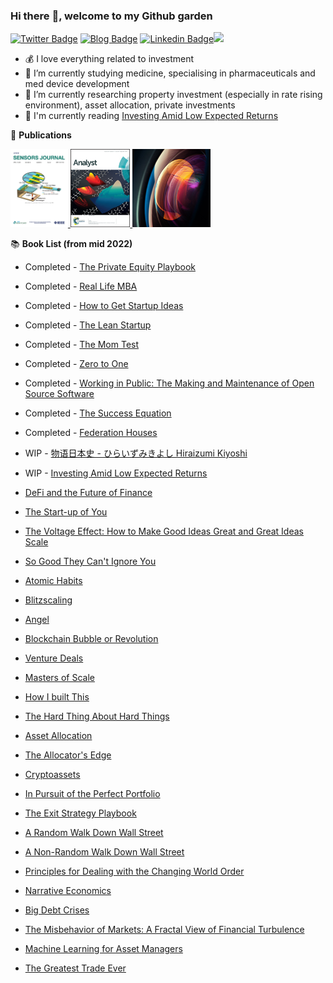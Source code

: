 ### Hi there :wave:, welcome to my Github garden

[![Twitter Badge](https://img.shields.io/badge/-fred__yu1-blue?style=flat&logo=Twitter&logoColor=white&link=https://www.twitter.com/fred_yu1)](https://www.twitter.com/fred_yu1) [![Blog Badge](https://img.shields.io/badge/-Personal%20Blog-47CCCC?style=flat&logo=Google-Chrome&logoColor=white&link=https://fredyu.me/)](https://www.fredyu.me/) [![Linkedin Badge](https://img.shields.io/badge/-FredYu-blue?style=flat&logo=Linkedin&logoColor=white&link=https://www.linkedin.com/in/fy2/)](https://www.linkedin.com/in/fy2/)![](https://visitor-badge.glitch.me/badge?page_id=https://github.com/fredyuu&style=flat-square&color=0088cc)

-   :moneybag: I love everything related to investment
-   :telescope: I’m currently studying medicine, specialising in pharmaceuticals and med device development
-   :seedling: I’m currently researching property investment (especially in rate rising environment), asset allocation, private investments
-   :book: I'm currently reading [Investing Amid Low Expected Returns](https://www.amazon.com/Investing-Amid-Low-Expected-Returns/dp/1119860199)

:school: **Publications**

<p float="left">
    <a href="https://doi.org/10.1109/JSEN.2019.2961419">
     <img alt="Vis" src="images/ieee.png" title="Fluorescence-Based Determination of Olive Oil Quality Using an Endoscopic Smart Mobile Spectrofluorimeter" height="125">
    </a>
    <a href="https://doi.org/10.1039/C7AN00535K">
     <img alt="Vis" src="images/analyst.jpeg" title="Time-resolved and temperature tuneable measurements of fluorescent intensity using a smartphone fluorimeter" height="125">
    </a>
    <a href="https://doi.org/10.1364/APOS.2016.W2A.2">
     <img alt="Vis" src="images/optica.jpeg" title="Temperature Controlled Portable Smartphone Fluorimeter" height="125">
    </a>
</p>

:books: **Book List (from mid 2022)**

-   Completed - [The Private Equity Playbook](https://www.amazon.com/Private-Equity-Playbook-Managements-Working-ebook/dp/B07NFXRL3K/)
-   Completed - [Real Life MBA](https://www.amazon.com/Real-Life-MBA-Winning-Building-Growing/dp/0062362801)
-   Completed - [How to Get Startup Ideas](http://www.paulgraham.com/startupideas.html)
-   Completed - [The Lean Startup](https://www.amazon.com/Lean-Startup-Entrepreneurs-Continuous-Innovation/dp/0307887898)
-   Completed - [The Mom Test](https://www.amazon.com/The-Mom-Test-Rob-Fitzpatrick-audiobook/dp/B07RJZKZ7F) 
-   Completed - [Zero to One](https://www.amazon.com/Zero-One-Notes-Startups-Future/dp/0804139296)
-   Completed - [Working in Public: The Making and Maintenance of Open Source Software](https://www.amazon.com/Working-Public-Making-Maintenance-Software/dp/0578675862)
-   Completed - [The Success Equation](https://www.amazon.com/The-Success-Equation-audiobook/dp/B00AKL36A0/)
-   Completed - [Federation Houses](https://www.amazon.com/Federation-Houses-Australias-Own-Style/dp/B071ZD4T1P)
-   WIP - [物语日本史 - ひらいずみきよし Hiraizumi Kiyoshi](https://www.amazon.com/%E7%89%A9%E8%AF%AD%E6%97%A5%E6%9C%AC%E5%8F%B2-%E5%A5%97%E8%A3%85%E5%85%B13%E5%86%8C-%E5%B9%B3%E6%B3%89%E6%BE%84/dp/B01N22PHNO)
-   WIP - [Investing Amid Low Expected Returns](https://www.amazon.com/Investing-Amid-Low-Expected-Returns/dp/1119860199)
-   [DeFi and the Future of Finance](https://www.amazon.com/gp/product/B09DJV2QLC/)
-   [The Start-up of You](https://www.amazon.com/Start-up-You-Future-Yourself-Transform-ebook/dp/B00755MHV8)
-   [The Voltage Effect: How to Make Good Ideas Great and Great Ideas Scale](https://www.amazon.com/Voltage-Effect-Ideas-Great-Scale/dp/0593239482)
-   [So Good They Can't Ignore You](https://www.amazon.com/Good-They-Cant-Ignore-You-ebook/dp/B01KFR64LQ/)
-   [Atomic Habits](https://www.amazon.com/Atomic-Habits-Proven-Build-Break-ebook/dp/B07D23CFGR)
-   [Blitzscaling](https://www.amazon.com/Blitzscaling-Lightning-Fast-Building-Massively-Companies-ebook/dp/B07BBR9KCY/)
-   [Angel](https://www.amazon.com/Angel-Invest-Technology-Startups-Timeless-Investor/dp/0062560700)
-   [Blockchain Bubble or Revolution](https://www.amazon.com/Blockchain-Bubble-Revolution-Present-Cryptocurrencies-ebook/dp/B07T13GP1Q)
-   [Venture Deals](https://www.amazon.com/dp/B07YL8NHLH)
-   [Masters of Scale](https://www.amazon.com/Masters-Scale-Surprising-successful-entrepreneurs-ebook/dp/B08PK2HR6H/)
-   [How I built This](https://www.amazon.com/How-Built-This-Unexpected-Entrepreneurs-ebook/dp/B086ML44T1/)
-   [The Hard Thing About Hard Things](https://www.amazon.com/Hard-Thing-About-Hard-Things-audiobook/dp/B00I0A6HUO)
-   [Asset Allocation](https://www.amazon.com/gp/product/B09BBW5MSK)
-   [The Allocator's Edge](https://www.amazon.com/Allocators-Edge-alternative-investments-diversification-ebook/dp/B097RL8W37)
-   [Cryptoassets](https://www.amazon.com/Cryptoassets-Innovative-Investors-Bitcoin-Beyond-ebook/dp/B0743MPV9R)

-   [In Pursuit of the Perfect Portfolio](https://www.amazon.com/gp/product/B08WYR662K)
-   [The Exit Strategy Playbook](https://www.amazon.com/Exit-Strategy-Playbook-Definitive-Selling-Business-ebook/dp/B09D37DS6T)
-   [A Random Walk Down Wall Street](https://www.amazon.com/Random-Walk-Down-Wall-Street/dp/0393358380)
-   [A Non-Random Walk Down Wall Street](https://www.amazon.com/Non-Random-Walk-Down-Wall-Street/dp/0691092567)
-   [Principles for Dealing with the Changing World Order](https://www.amazon.com/dp/1982160276)
-   [Narrative Economics](https://www.amazon.com/gp/product/B087YYKL79)
-   [Big Debt Crises](https://www.amazon.com/dp/057856565X)
-   [The Misbehavior of Markets: A Fractal View of Financial Turbulence](https://www.amazon.com/dp/0465043577)
-   [Machine Learning for Asset Managers](https://www.amazon.com/Machine-Learning-Managers-Elements-Quantitative/dp/1108792898/)
-   [The Greatest Trade Ever](https://www.amazon.com/dp/0385529945)
